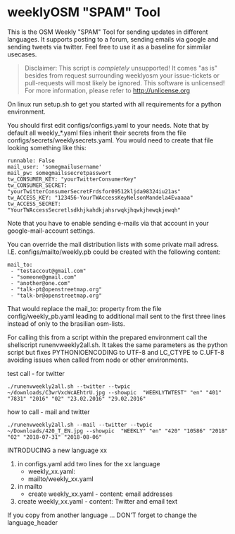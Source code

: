 

# weeklyOSM "SPAM" Tool
This is the OSM Weekly "SPAM" Tool for sending updates in different languages. It supports posting to a forum,
sending emails via google and sending tweets via twitter. 
Feel free to use it as a baseline for simmilar usecases.


> Disclaimer:
> This script is _completely_ unsupported! It comes "as is" besides from request surrounding weeklyosm your issue-tickets or pull-requests will most likely be ignored.
> This software is unlicensed! For more information, please refer to <http://unlicense.org>

On linux run setup.sh to get you started with all requirements for a python environment. 

You should first edit configs/configs.yaml to your needs.
Note that by default all weekly_*.yaml files inherit their secrets from the file configs/secrets/weeklysecrets.yaml.
You would need to create that file looking something like this:

```
runnable: False
mail_user: 'somegmailusername'
mail_pw: somegmailssecretpasswort
tw_CONSUMER_KEY: "yourTwitterConsumerKey"
tw_CONSUMER_SECRET: "yourTwitterConsumerSecretFrdsfor09512kljda98324iu21as"
tw_ACCESS_KEY: "123456-YourTWAccessKeyNelsonMandela4Evaaaa"
tw_ACCESS_SECRET: "YourTWAccessSecretlsdkhjkahdkjahsrwqkjhqwkjhewqkjewqh"
``` 

Note that you have to enable sending e-mails via that account in your google-mail-account settings.

You can override the mail distribution lists with some private mail adress.
I.E. configs/mailto/weekly.pb could be created with the following content:

```
mail_to: 
 - "testaccout@gmail.com"
 - "someone@gmail.com"
 - "another@one.com"
 - "talk-pt@openstreetmap.org"
 - "talk-br@openstreetmap.org"
```

That would replace the mail_to: property from the file config/weekly_pb.yaml
leading to additional mail sent to the first three lines instead of only to the brasilian osm-lists.


For calling this from a script within the prepared environment call the shellscript runenvweekly2all.sh.
It takes the same parameters as the python script but fixes PYTHONIOENCODING to UTF-8 and LC_CTYPE to C.UFT-8 avoiding issues when called from node or other environments.


test call - for twitter
```
./runenvweekly2all.sh --twitter --twpic ~/downloads/C3wrVxcWcAEhtrU.jpg --showpic  "WEEKLYTWTEST" "en" "401" "7831" "2016" "02" "23.02.2016" "29.02.2016"
```

how to call - mail and twitter
```
./runenvweekly2all.sh --mail --twitter --twpic ~/Downloads/420_T_EN.jpg --showpic  "WEEKLY" "en" "420" "10586" "2018" "02" "2018-07-31" "2018-08-06"
```

INTRODUCING a new language xx 
1. in configs.yaml add two lines for the xx language
    - weekly_xx.yaml:
    - mailto/weekly_xx.yaml
2. in mailto 
    - create weekly_xx.yaml - content: email addresses
3. create weekly_xx.yaml - content: Twitter and email text

If you copy from another language ... DON'T forget to change the language_header